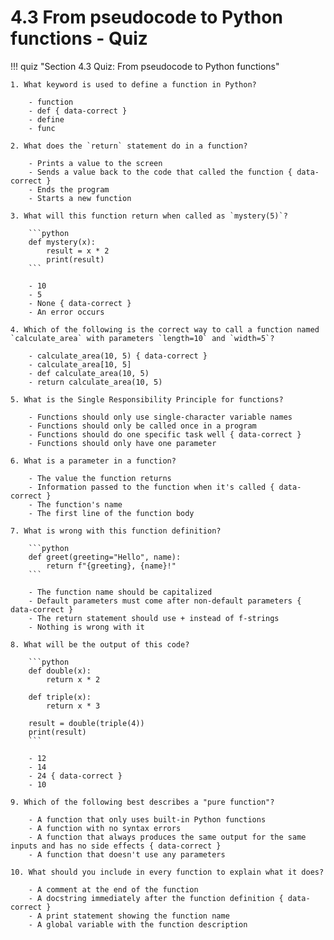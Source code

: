 # 4.3 From pseudocode to Python functions - Quiz

!!! quiz "Section 4.3 Quiz: From pseudocode to Python functions"

    1. What keyword is used to define a function in Python?

        - function
        - def { data-correct }
        - define
        - func

    2. What does the `return` statement do in a function?

        - Prints a value to the screen
        - Sends a value back to the code that called the function { data-correct }
        - Ends the program
        - Starts a new function

    3. What will this function return when called as `mystery(5)`?

        ```python
        def mystery(x):
            result = x * 2
            print(result)
        ```

        - 10
        - 5
        - None { data-correct }
        - An error occurs

    4. Which of the following is the correct way to call a function named `calculate_area` with parameters `length=10` and `width=5`?

        - calculate_area(10, 5) { data-correct }
        - calculate_area[10, 5]
        - def calculate_area(10, 5)
        - return calculate_area(10, 5)

    5. What is the Single Responsibility Principle for functions?

        - Functions should only use single-character variable names
        - Functions should only be called once in a program
        - Functions should do one specific task well { data-correct }
        - Functions should only have one parameter

    6. What is a parameter in a function?

        - The value the function returns
        - Information passed to the function when it's called { data-correct }
        - The function's name
        - The first line of the function body

    7. What is wrong with this function definition?

        ```python
        def greet(greeting="Hello", name):
            return f"{greeting}, {name}!"
        ```

        - The function name should be capitalized
        - Default parameters must come after non-default parameters { data-correct }
        - The return statement should use + instead of f-strings
        - Nothing is wrong with it

    8. What will be the output of this code?

        ```python
        def double(x):
            return x * 2

        def triple(x):
            return x * 3

        result = double(triple(4))
        print(result)
        ```

        - 12
        - 14
        - 24 { data-correct }
        - 10

    9. Which of the following best describes a "pure function"?

        - A function that only uses built-in Python functions
        - A function with no syntax errors
        - A function that always produces the same output for the same inputs and has no side effects { data-correct }
        - A function that doesn't use any parameters

    10. What should you include in every function to explain what it does?

        - A comment at the end of the function
        - A docstring immediately after the function definition { data-correct }
        - A print statement showing the function name
        - A global variable with the function description
